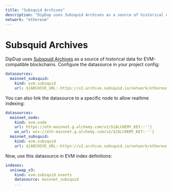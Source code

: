 ```yaml
---
title: "Subsquid Archives"
description: "DipDup uses Subsquid Archives as a source of historical data for EVM-compatible blockchains."
network: "ethereum"
---
```


# Subsquid Archives

DipDup uses [Subsquid Archives](https://docs.subsquid.io/archives/) as a source of historical data for EVM-compatible blockchains. Configure the datasource in your project config:

```yaml [dipdup.yaml]
datasources:
  mainnet_subsquid:
    kind: evm.subsquid
    url: ${ARCHIVE_URL:-https://v2.archive.subsquid.io/network/ethereum-mainnet}
```

You can also link the datasource to a specific node to allow realtime indexing:

```yaml [dipdup.yaml]
datasources:
  mainnet_node:
    kind: evm.node
    url: https://eth-mainnet.g.alchemy.com/v2/${ALCHEMY_KEY:-''}
    ws_url: wss://eth-mainnet.g.alchemy.com/v2/${ALCHEMY_KEY:-''}
  mainnet_subsquid:
    kind: evm.subsquid
    url: ${ARCHIVE_URL:-https://v2.archive.subsquid.io/network/ethereum-mainnet}
```

Now, use this datasource in EVM index definitions:

```yaml [dipdup.yaml]
indexes:
  uniswap_v3:
    kind: evm.subsquid.events
    datasource: mainnet_subsquid
    ...
```
